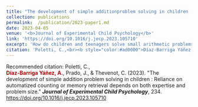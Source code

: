 ```yaml
---
title: "The development of simple additionproblem solving in children : Reliance on automatized counting or memory retrieval depends on both expertise and problemsize"
collection: publications
permalink:  /publication/2023-paper1.md
date: 2023-04-05
venue: '<b>Journal of Experimental Child Psychology</b>'
link: 'https://doi.org/10.1016/j.jecp.2023.105710'
excerpt: 'How do children and teenagers solve small arithmetic problems? Our results support the idea that children use a counting procedure that becomes automatized (as revealed by the priming effect) around 13 years of age'
citation: 'Poletti, C.,<br><b style="color:#ad0000">Díaz-Barriga Yáñez, A.</b>, Prado, J., & Thevenot, C. (2023). &quot;The development of simple addition problem solving in children : Reliance on automatized counting or memory retrieval depends on both expertise and problem size.&quot; <b><i>Journal of Experimental Child Psychology</i></b>, 234. https://doi.org/10.1016/j.jecp.2023.105710'
---
```

Recommended citation: Poletti, C.,<br><b style="color:#ad0000">Díaz-Barriga Yáñez, A.</b>, Prado, J., & Thevenot, C. (2023). &quot;The development of simple addition problem solving in children : Reliance on automatized counting or memory retrieval depends on both expertise and problem size.&quot; <b><i>Journal of Experimental Child Psychology</i></b>, 234. https://doi.org/10.1016/j.jecp.2023.105710
